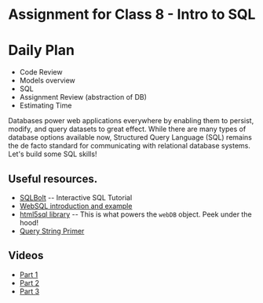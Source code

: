 # Assignment for Class 8 - Intro to SQL

# Daily Plan
- Code Review
- Models overview
- SQL
- Assignment Review (abstraction of DB)
- Estimating Time


Databases power web applications everywhere by enabling them to persist, modify, and query datasets to great effect. While there are many types of database options available now, Structured Query Language (SQL) remains the de facto standard for communicating with relational database systems. Let's build some SQL skills!

## Useful resources.
 - [SQLBolt](http://sqlbolt.com/) -- Interactive SQL Tutorial
 - [WebSQL introduction and example](http://html5doctor.com/introducing-web-sql-databases/)
 - [html5sql library](http://html5sql.com/) -- This is what powers the `webDB` object. Peek under the hood!
 - [Query String Primer](https://en.wikipedia.org/wiki/Query_string)

## Videos
- [Part 1](https://youtu.be/6zdiV6zHkZE)
- [Part 2](https://youtu.be/T83dKPg7SBk)
- [Part 3](https://youtu.be/sw9FLTlWyFw)
